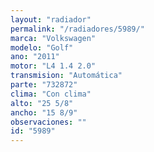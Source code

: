 ```yaml
---
layout: "radiador"
permalink: "/radiadores/5989/"
marca: "Volkswagen"
modelo: "Golf"
ano: "2011"
motor: "L4 1.4 2.0"
transmision: "Automática"
parte: "732872"
clima: "Con clima"
alto: "25 5/8"
ancho: "15 8/9"
observaciones: ""
id: "5989"
---
```


